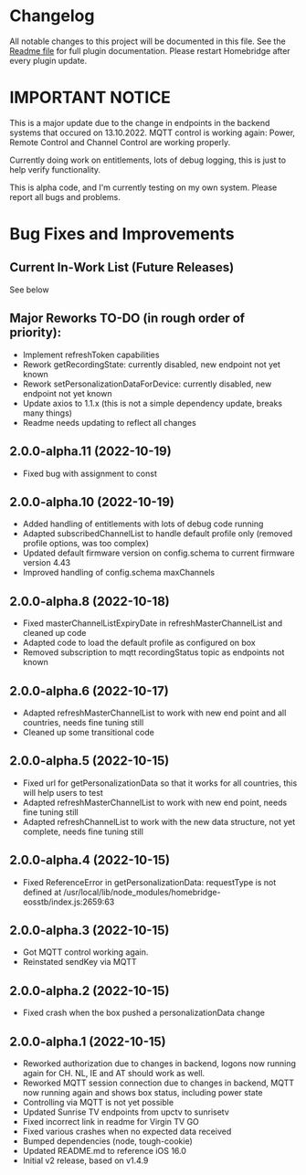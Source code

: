 # Changelog
All notable changes to this project will be documented in this file.
See the [Readme file](https://github.com/jsiegenthaler/homebridge-eosstb/blob/master/README.md) for full plugin documentation.
Please restart Homebridge after every plugin update.

# IMPORTANT NOTICE
This is a major update due to the change in endpoints in the backend systems that occured on 13.10.2022.
MQTT control is working again: Power, Remote Control and Channel Control are working properly.

Currently doing work on entitlements, lots of debug logging, this is just to help verify functionality.

This is alpha code, and I'm currently testing on my own system.
Please report all bugs and problems.


# Bug Fixes and Improvements

## Current In-Work List (Future Releases)
See below

## Major Reworks TO-DO (in rough order of priority):
* Implement refreshToken capabilities
* Rework getRecordingState: currently disabled, new endpoint not yet known
* Rework setPersonalizationDataForDevice: currently disabled, new endpoint not yet known
* Update axios to 1.1.x (this is not a simple dependency update, breaks many things)
* Readme needs updating to reflect all changes


## 2.0.0-alpha.11 (2022-10-19)
* Fixed bug with assignment to const


## 2.0.0-alpha.10 (2022-10-19)
* Added handling of entitlements with lots of debug code running
* Adapted subscribedChannelList to handle default profile only (removed profile options, was too complex)
* Updated default firmware version on config.schema to current firmware version 4.43
* Improved handling of config.schema maxChannels


## 2.0.0-alpha.8 (2022-10-18)
* Fixed masterChannelListExpiryDate in refreshMasterChannelList and cleaned up code
* Adapted code to load the default profile as configured on box
* Removed subscription to mqtt recordingStatus topic as endpoints not known


## 2.0.0-alpha.6 (2022-10-17)
* Adapted refreshMasterChannelList to work with new end point and all countries, needs fine tuning still
* Cleaned up some transitional code


## 2.0.0-alpha.5 (2022-10-15)
* Fixed url for getPersonalizationData so that it works for all countries, this will help users to test
* Adapted refreshMasterChannelList to work with new end point, needs fine tuning still
* Adapted refreshChannelList to work with the new data structure, not yet complete, needs fine tuning still


## 2.0.0-alpha.4 (2022-10-15)
* Fixed ReferenceError in getPersonalizationData: requestType is not defined at /usr/local/lib/node_modules/homebridge-eosstb/index.js:2659:63

## 2.0.0-alpha.3 (2022-10-15)
* Got MQTT control working again.
* Reinstated sendKey via MQTT

## 2.0.0-alpha.2 (2022-10-15)
* Fixed crash when the box pushed a personalizationData change

## 2.0.0-alpha.1 (2022-10-15)
* Reworked authorization due to changes in backend, logons now running again for CH. NL, IE and AT should work as well.
* Reworked MQTT session connection due to changes in backend, MQTT now running again and shows box status, including power state
* Controlling via MQTT is not yet possible
* Updated Sunrise TV endpoints from upctv to sunrisetv
* Fixed incorrect link in readme for Virgin TV GO
* Fixed various crashes when no expected data received
* Bumped dependencies (node, tough-cookie)
* Updated README.md to reference iOS 16.0
* Initial v2 release, based on v1.4.9

